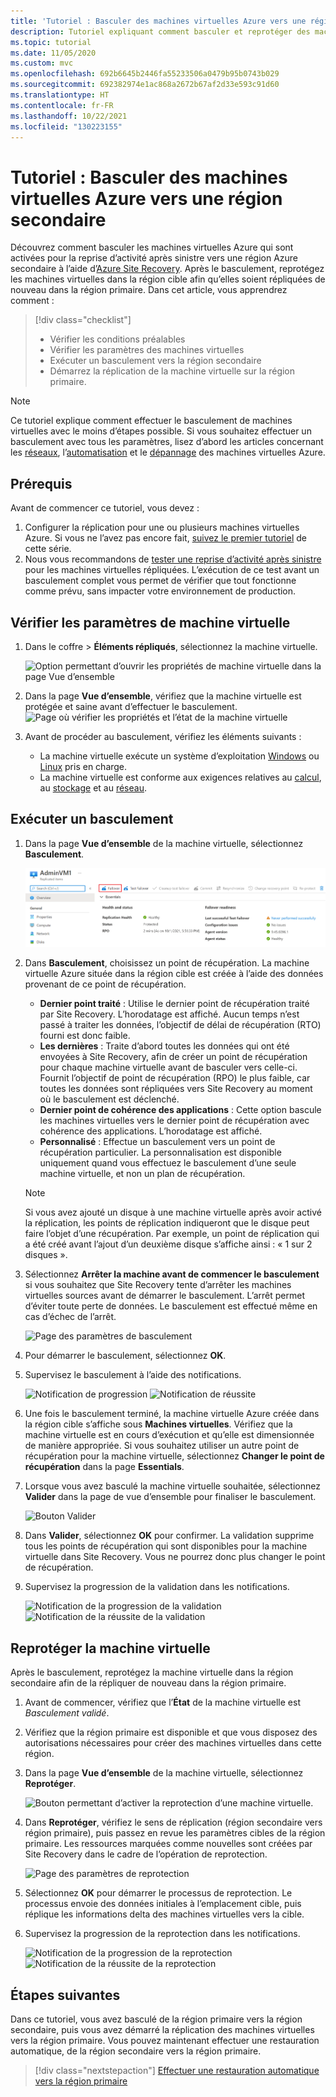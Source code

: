 ```yaml
---
title: 'Tutoriel : Basculer des machines virtuelles Azure vers une région secondaire lors d’une reprise d’activité avec Azure Site Recovery'
description: Tutoriel expliquant comment basculer et reprotéger des machines virtuelles Azure répliquées sur une région Azure secondaire pour une reprise d’activité après sinistre avec le service Azure Site Recovery.
ms.topic: tutorial
ms.date: 11/05/2020
ms.custom: mvc
ms.openlocfilehash: 692b6645b2446fa55233506a0479b95b0743b029
ms.sourcegitcommit: 692382974e1ac868a2672b67af2d33e593c91d60
ms.translationtype: HT
ms.contentlocale: fr-FR
ms.lasthandoff: 10/22/2021
ms.locfileid: "130223155"
---
```

# <a name="tutorial-fail-over-azure-vms-to-a-secondary-region"></a>Tutoriel : Basculer des machines virtuelles Azure vers une région secondaire

Découvrez comment basculer les machines virtuelles Azure qui sont activées pour la reprise d’activité après sinistre vers une région Azure secondaire à l’aide d’[Azure Site Recovery](site-recovery-overview.md). Après le basculement, reprotégez les machines virtuelles dans la région cible afin qu’elles soient répliquées de nouveau dans la région primaire. Dans cet article, vous apprendrez comment :

> [!div class="checklist"]
> * Vérifier les conditions préalables
> * Vérifier les paramètres des machines virtuelles
> * Exécuter un basculement vers la région secondaire
> * Démarrez la réplication de la machine virtuelle sur la région primaire.


> [!NOTE]
> Ce tutoriel explique comment effectuer le basculement de machines virtuelles avec le moins d’étapes possible. Si vous souhaitez effectuer un basculement avec tous les paramètres, lisez d’abord les articles concernant les [réseaux](azure-to-azure-about-networking.md), l’[automatisation](azure-to-azure-powershell.md) et le [dépannage](azure-to-azure-troubleshoot-errors.md) des machines virtuelles Azure.



## <a name="prerequisites"></a>Prérequis

Avant de commencer ce tutoriel, vous devez :

1. Configurer la réplication pour une ou plusieurs machines virtuelles Azure. Si vous ne l’avez pas encore fait, [suivez le premier tutoriel](azure-to-azure-tutorial-enable-replication.md) de cette série.
2. Nous vous recommandons de [tester une reprise d’activité après sinistre](azure-to-azure-tutorial-dr-drill.md) pour les machines virtuelles répliquées. L’exécution de ce test avant un basculement complet vous permet de vérifier que tout fonctionne comme prévu, sans impacter votre environnement de production. 


## <a name="verify-the-vm-settings"></a>Vérifier les paramètres de machine virtuelle

1. Dans le coffre > **Éléments répliqués**, sélectionnez la machine virtuelle.

    ![Option permettant d’ouvrir les propriétés de machine virtuelle dans la page Vue d’ensemble](./media/azure-to-azure-tutorial-failover-failback/vm-settings.png)

2. Dans la page **Vue d’ensemble**, vérifiez que la machine virtuelle est protégée et saine avant d’effectuer le basculement.
    ![Page où vérifier les propriétés et l’état de la machine virtuelle](./media/azure-to-azure-tutorial-failover-failback/vm-state.png)

3. Avant de procéder au basculement, vérifiez les éléments suivants :
    - La machine virtuelle exécute un système d’exploitation [Windows](azure-to-azure-support-matrix.md#windows) ou [Linux](azure-to-azure-support-matrix.md#replicated-machines---linux-file-systemguest-storage) pris en charge.
    - La machine virtuelle est conforme aux exigences relatives au [calcul](azure-to-azure-support-matrix.md#replicated-machines---compute-settings), au [stockage](azure-to-azure-support-matrix.md#replicated-machines---storage) et au [réseau](azure-to-azure-support-matrix.md#replicated-machines---networking).

## <a name="run-a-failover"></a>Exécuter un basculement


1. Dans la page **Vue d’ensemble** de la machine virtuelle, sélectionnez **Basculement**.

    ![Bouton de basculement pour l’élément répliqué](./media/azure-to-azure-tutorial-failover-failback/failover-button.png)

3. Dans **Basculement**, choisissez un point de récupération. La machine virtuelle Azure située dans la région cible est créée à l’aide des données provenant de ce point de récupération.
  
   - **Dernier point traité** : Utilise le dernier point de récupération traité par Site Recovery. L’horodatage est affiché. Aucun temps n’est passé à traiter les données, l’objectif de délai de récupération (RTO) fourni est donc faible.
   -  **Les dernières** : Traite d’abord toutes les données qui ont été envoyées à Site Recovery, afin de créer un point de récupération pour chaque machine virtuelle avant de basculer vers celle-ci. Fournit l’objectif de point de récupération (RPO) le plus faible, car toutes les données sont répliquées vers Site Recovery au moment où le basculement est déclenché.
   - **Dernier point de cohérence des applications** : Cette option bascule les machines virtuelles vers le dernier point de récupération avec cohérence des applications. L’horodatage est affiché.
   - **Personnalisé** : Effectue un basculement vers un point de récupération particulier. La personnalisation est disponible uniquement quand vous effectuez le basculement d’une seule machine virtuelle, et non un plan de récupération.

    > [!NOTE]
    > Si vous avez ajouté un disque à une machine virtuelle après avoir activé la réplication, les points de réplication indiqueront que le disque peut faire l’objet d’une récupération. Par exemple, un point de réplication qui a été créé avant l’ajout d’un deuxième disque s’affiche ainsi : « 1 sur 2 disques ».

4. Sélectionnez **Arrêter la machine avant de commencer le basculement** si vous souhaitez que Site Recovery tente d’arrêter les machines virtuelles sources avant de démarrer le basculement. L’arrêt permet d’éviter toute perte de données. Le basculement est effectué même en cas d’échec de l’arrêt. 

    ![Page des paramètres de basculement](./media/azure-to-azure-tutorial-failover-failback/failover-settings.png)    

3. Pour démarrer le basculement, sélectionnez **OK**.
4. Supervisez le basculement à l’aide des notifications.

    ![Notification de progression](./media/azure-to-azure-tutorial-failover-failback/notification-failover-start.png) ![Notification de réussite](./media/azure-to-azure-tutorial-failover-failback/notification-failover-finish.png)     

5. Une fois le basculement terminé, la machine virtuelle Azure créée dans la région cible s’affiche sous **Machines virtuelles**. Vérifiez que la machine virtuelle est en cours d’exécution et qu’elle est dimensionnée de manière appropriée. Si vous souhaitez utiliser un autre point de récupération pour la machine virtuelle, sélectionnez **Changer le point de récupération** dans la page **Essentials**.
6. Lorsque vous avez basculé la machine virtuelle souhaitée, sélectionnez **Valider** dans la page de vue d’ensemble pour finaliser le basculement.

    ![Bouton Valider](./media/azure-to-azure-tutorial-failover-failback/commit-button.png) 

7. Dans **Valider**, sélectionnez **OK** pour confirmer. La validation supprime tous les points de récupération qui sont disponibles pour la machine virtuelle dans Site Recovery. Vous ne pourrez donc plus changer le point de récupération.

8. Supervisez la progression de la validation dans les notifications.

    ![Notification de la progression de la validation](./media/azure-to-azure-tutorial-failover-failback/notification-commit-start.png) ![Notification de la réussite de la validation](./media/azure-to-azure-tutorial-failover-failback/notification-commit-finish.png)    

## <a name="reprotect-the-vm"></a>Reprotéger la machine virtuelle

Après le basculement, reprotégez la machine virtuelle dans la région secondaire afin de la répliquer de nouveau dans la région primaire. 

1. Avant de commencer, vérifiez que l’**État** de la machine virtuelle est *Basculement validé*.
2. Vérifiez que la région primaire est disponible et que vous disposez des autorisations nécessaires pour créer des machines virtuelles dans cette région.
3. Dans la page **Vue d’ensemble** de la machine virtuelle, sélectionnez **Reprotéger**.

   ![Bouton permettant d’activer la reprotection d’une machine virtuelle.](./media/azure-to-azure-tutorial-failover-failback/reprotect-button.png)

4. Dans **Reprotéger**, vérifiez le sens de réplication (région secondaire vers région primaire), puis passez en revue les paramètres cibles de la région primaire. Les ressources marquées comme nouvelles sont créées par Site Recovery dans le cadre de l’opération de reprotection.

     ![Page des paramètres de reprotection](./media/azure-to-azure-tutorial-failover-failback/reprotect.png)

6. Sélectionnez **OK** pour démarrer le processus de reprotection. Le processus envoie des données initiales à l’emplacement cible, puis réplique les informations delta des machines virtuelles vers la cible.
7. Supervisez la progression de la reprotection dans les notifications. 

    ![Notification de la progression de la reprotection](./media/azure-to-azure-tutorial-failover-failback/notification-reprotect-start.png) ![Notification de la réussite de la reprotection](./media/azure-to-azure-tutorial-failover-failback/notification-reprotect-finish.png)
    

## <a name="next-steps"></a>Étapes suivantes

Dans ce tutoriel, vous avez basculé de la région primaire vers la région secondaire, puis vous avez démarré la réplication des machines virtuelles vers la région primaire. Vous pouvez maintenant effectuer une restauration automatique, de la région secondaire vers la région primaire.

> [!div class="nextstepaction"]
> [Effectuer une restauration automatique vers la région primaire](azure-to-azure-tutorial-failback.md)
